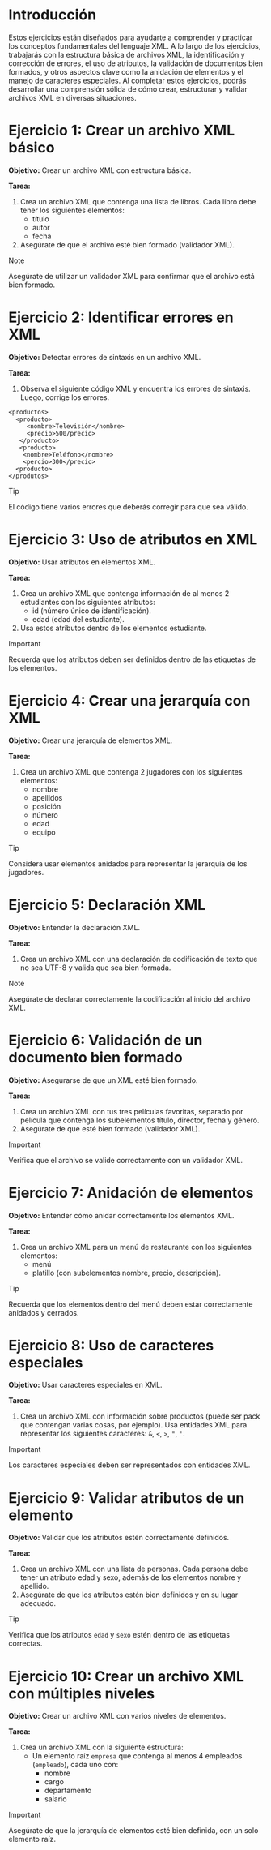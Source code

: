 # Introducción

Estos ejercicios están diseñados para ayudarte a comprender y practicar los conceptos fundamentales del lenguaje XML. A lo largo de los ejercicios, trabajarás con la estructura básica de archivos XML, la identificación y corrección de errores, el uso de atributos, la validación de documentos bien formados, y otros aspectos clave como la anidación de elementos y el manejo de caracteres especiales. Al completar estos ejercicios, podrás desarrollar una comprensión sólida de cómo crear, estructurar y validar archivos XML en diversas situaciones.

# Ejercicio 1: Crear un archivo XML básico
**Objetivo:** Crear un archivo XML con estructura básica.

**Tarea:**
1. Crea un archivo XML que contenga una lista de libros. Cada libro debe tener los siguientes elementos:
   - título
   - autor
   - fecha
2. Asegúrate de que el archivo esté bien formado (validador XML).

> [!NOTE]
> Asegúrate de utilizar un validador XML para confirmar que el archivo está bien formado.

# Ejercicio 2: Identificar errores en XML
**Objetivo:** Detectar errores de sintaxis en un archivo XML.

**Tarea:**
1. Observa el siguiente código XML y encuentra los errores de sintaxis. Luego, corrige los errores.

```
<productos>
  <producto>
     <nombre>Televisión</nombre>
     <precio>500/precio>
   </producto>
   <producto>
    <nombre>Teléfono</nombre>
    <percio>300</precio>
  <producto>
</produtos>
```

> [!TIP]
> El código tiene varios errores que deberás corregir para que sea válido.

# Ejercicio 3: Uso de atributos en XML
**Objetivo:** Usar atributos en elementos XML.

**Tarea:**
1. Crea un archivo XML que contenga información de al menos 2 estudiantes con los siguientes atributos:
   - id (número único de identificación).
   - edad (edad del estudiante).
2. Usa estos atributos dentro de los elementos estudiante.

> [!IMPORTANT]
> Recuerda que los atributos deben ser definidos dentro de las etiquetas de los elementos.

# Ejercicio 4: Crear una jerarquía con XML
**Objetivo:** Crear una jerarquía de elementos XML.

**Tarea:**
1. Crea un archivo XML que contenga 2 jugadores con los siguientes elementos:
   - nombre
   - apellidos
   - posición
   - número
   - edad
   - equipo

> [!TIP]
> Considera usar elementos anidados para representar la jerarquía de los jugadores.

# Ejercicio 5: Declaración XML
**Objetivo:** Entender la declaración XML.

**Tarea:**
1. Crea un archivo XML con una declaración de codificación de texto que no sea UTF-8 y valida que sea bien formada.

> [!NOTE]
> Asegúrate de declarar correctamente la codificación al inicio del archivo XML.

# Ejercicio 6: Validación de un documento bien formado
**Objetivo:** Asegurarse de que un XML esté bien formado.

**Tarea:**
1. Crea un archivo XML con tus tres películas favoritas, separado por película que contenga los subelementos título, director, fecha y género.
2. Asegúrate de que esté bien formado (validador XML).

> [!IMPORTANT]
> Verifica que el archivo se valide correctamente con un validador XML.

# Ejercicio 7: Anidación de elementos
**Objetivo:** Entender cómo anidar correctamente los elementos XML.

**Tarea:**
1. Crea un archivo XML para un menú de restaurante con los siguientes elementos:
   - menú
   - platillo (con subelementos nombre, precio, descripción).

> [!TIP]
> Recuerda que los elementos dentro del menú deben estar correctamente anidados y cerrados.

# Ejercicio 8: Uso de caracteres especiales
**Objetivo:** Usar caracteres especiales en XML.

**Tarea:**
1. Crea un archivo XML con información sobre productos (puede ser pack que contengan varias cosas, por ejemplo). Usa entidades XML para representar los siguientes caracteres: `&`, `<`, `>`, `"`, `'`.

> [!IMPORTANT]
> Los caracteres especiales deben ser representados con entidades XML.

# Ejercicio 9: Validar atributos de un elemento
**Objetivo:** Validar que los atributos estén correctamente definidos.

**Tarea:**
1. Crea un archivo XML con una lista de personas. Cada persona debe tener un atributo edad y sexo, además de los elementos nombre y apellido.
2. Asegúrate de que los atributos estén bien definidos y en su lugar adecuado.

> [!TIP]
> Verifica que los atributos `edad` y `sexo` estén dentro de las etiquetas correctas.

# Ejercicio 10: Crear un archivo XML con múltiples niveles
**Objetivo:** Crear un archivo XML con varios niveles de elementos.

**Tarea:**
1. Crea un archivo XML con la siguiente estructura:
   - Un elemento raíz `empresa` que contenga al menos 4 empleados (`empleado`), cada uno con:
     - nombre
     - cargo
     - departamento
     - salario

> [!IMPORTANT]
> Asegúrate de que la jerarquía de elementos esté bien definida, con un solo elemento raíz.
